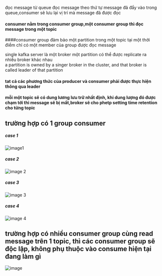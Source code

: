đọc message từ queue
đọc message theo thứ tự message đã đẩy vào trong queue,consumer sẽ lưu lại vị trí mà message đã được đọc 

#### consumer nằm trong consumer group,một consumer group thì đọc message trong một topic
####consumer group đảm bảo một partition trong một topic tại một thời điểm chỉ có một member của group được đọc message

single kafka server là một broker
một partition có thể được replicate ra nhiều broker khác nhau   
a partition is owned by a singer broker in the cluster, and that broker is called leader of that partition
#### tat cả các phương thức của producer và consumer phải được thực hiện thông qua leader

#### mỗi một topic sẽ có dung lương lưu trữ nhất định, khi dung lượng đó được chạm tới thì message sẽ bị mất,broker sẽ cho phetp setting time retention cho từng topic

## trường hợp có 1 group consumer
##### case 1
![image1](https://learning.oreilly.com/library/view/kafka-the-definitive/9781491936153/assets/ktdg_04in01.png)
##### case 2
![image 2](https://learning.oreilly.com/library/view/kafka-the-definitive/9781491936153/assets/ktdg_04in02.png)
##### case 3
![image 3](https://learning.oreilly.com/library/view/kafka-the-definitive/9781491936153/assets/ktdg_04in03.png)
##### case 4
![image 4](https://learning.oreilly.com/library/view/kafka-the-definitive/9781491936153/assets/ktdg_04in04.png)

## trường hợp có nhiều consumer group cùng read message trên 1 topic, thì các consumer group sẽ độc lập, không phụ thuộc vào consume hiện tại đang làm gì
![image](https://learning.oreilly.com/library/view/kafka-the-definitive/9781491936153/assets/ktdg_04in05.png)
